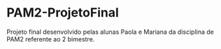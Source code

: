 # PAM2-ProjetoFinal
Projeto final desenvolvido pelas alunas Paola e Mariana da disciplina de PAM2 referente ao 2 bimestre. 

